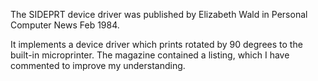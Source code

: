 The SIDEPRT device driver was published by Elizabeth Wald in Personal Computer News Feb 1984.

It implements a device driver which prints rotated by 90 degrees to the built-in microprinter.
The magazine contained a listing, which I have commented to improve my understanding.
